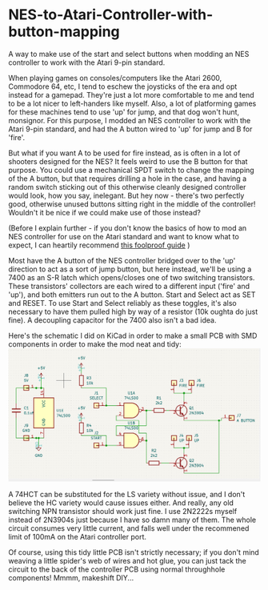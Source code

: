 # NES-to-Atari-Controller-with-button-mapping
A way to make use of the start and select buttons when modding an NES controller to work with the Atari 9-pin standard.

When playing games on consoles/computers like the Atari 2600, Commodore 64, etc, I tend to eschew the joysticks of the era and opt instead for a gamepad. They're just a lot more comfortable to me and tend to be a lot nicer to left-handers like myself. Also, a lot of platforming games for these machines tend to use 'up' for jump, and that dog won't hunt, monsignor. For this purpose, I modded an NES controller to work with the Atari 9-pin standard, and had the A button wired to 'up' for jump and B for 'fire'.

But what if you want A to be used for fire instead, as is often in a lot of shooters designed for the NES? It feels weird to use the B button for that purpose. You could use a mechanical SPDT switch to change the mapping of the A button, but that requires drilling a hole in the case, and having a random switch sticking out of this otherwise cleanly designed controller would look, how you say, inelegant. But hey now - there's two perfectly good, otherwise unused buttons sitting right in the middle of the controller! Wouldn't it be nice if we could make use of those instead?

(Before I explain further - if you don't know the basics of how to mod an NES controller for use on the Atari standard and want to know what to expect, I can heartily recommend [this foolproof guide](https://raskulous.com/2020/02/convert-an-original-nes-controller-for-use-on-commodore-64-amiga-atari-and-many-others/) )

Most have the A button of the NES controller bridged over to the 'up' direction to act as a sort of jump button, but here instead, we'll be using a 7400 as an S-R latch which opens/closes one of two switching transistors. These transistors' collectors are each wired to a different input ('fire' and 'up'), and both emitters run out to the A button. Start and Select act as SET and RESET. To use Start and Select reliably as these toggles, it's also necessary to have them pulled high by way of a resistor (10k oughta do just fine). A decoupling capacitor for the 7400 also isn't a bad idea. 

Here's the schematic I did on KiCad in order to make a small PCB with SMD components in order to make the mod neat and tidy:
![schematic](https://github.com/nateo87/NES-to-Atari-Controller-with-button-mapping/blob/main/ButtonMappingSwapSchematic.png)

A 74HCT can be substituted for the LS variety without issue, and I don't believe the HC variety would cause issues either. And really, any old switching NPN transistor should work just fine. I use 2N2222s myself instead of 2N3904s just because I have so damn many of them. The whole circuit consumes very little current, and falls well under the recommened limit of 100mA on the Atari controller port.

Of course, using this tidy little PCB isn't strictly necessary; if you don't mind weaving a little spider's web of wires and hot glue, you can just tack the circuit to the back of the controller PCB using normal throughhole components! Mmmm, makeshift DIY...
